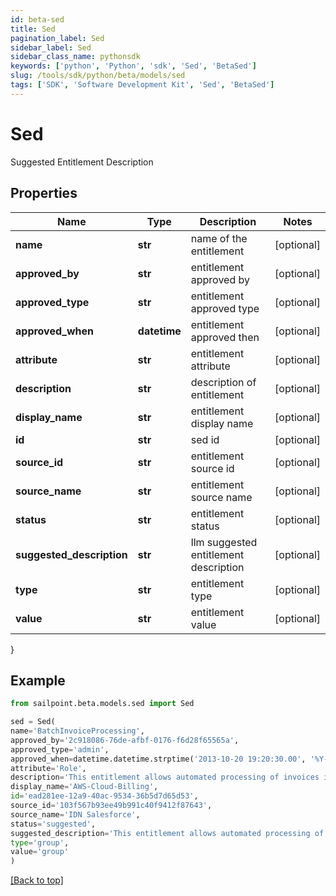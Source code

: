 ```yaml
---
id: beta-sed
title: Sed
pagination_label: Sed
sidebar_label: Sed
sidebar_class_name: pythonsdk
keywords: ['python', 'Python', 'sdk', 'Sed', 'BetaSed'] 
slug: /tools/sdk/python/beta/models/sed
tags: ['SDK', 'Software Development Kit', 'Sed', 'BetaSed']
---
```


# Sed

Suggested Entitlement Description

## Properties

Name | Type | Description | Notes
------------ | ------------- | ------------- | -------------
**name** | **str** | name of the entitlement | [optional] 
**approved_by** | **str** | entitlement approved by | [optional] 
**approved_type** | **str** | entitlement approved type | [optional] 
**approved_when** | **datetime** | entitlement approved then | [optional] 
**attribute** | **str** | entitlement attribute | [optional] 
**description** | **str** | description of entitlement | [optional] 
**display_name** | **str** | entitlement display name | [optional] 
**id** | **str** | sed id | [optional] 
**source_id** | **str** | entitlement source id | [optional] 
**source_name** | **str** | entitlement source name | [optional] 
**status** | **str** | entitlement status | [optional] 
**suggested_description** | **str** | llm suggested entitlement description | [optional] 
**type** | **str** | entitlement type | [optional] 
**value** | **str** | entitlement value | [optional] 
}

## Example

```python
from sailpoint.beta.models.sed import Sed

sed = Sed(
name='BatchInvoiceProcessing',
approved_by='2c918086-76de-afbf-0176-f6d28f65565a',
approved_type='admin',
approved_when=datetime.datetime.strptime('2013-10-20 19:20:30.00', '%Y-%m-%d %H:%M:%S.%f'),
attribute='Role',
description='This entitlement allows automated processing of invoices in batches on a scheduled basis to streamline accounts payable procedures.',
display_name='AWS-Cloud-Billing',
id='ead281ee-12a9-40ac-9534-36b5d7d65d53',
source_id='103f567b93ee49b991c40f9412f87643',
source_name='IDN Salesforce',
status='suggested',
suggested_description='This entitlement allows automated processing of invoices in batches on a scheduled basis to streamline accounts payable',
type='group',
value='group'
)

```
[[Back to top]](#) 

